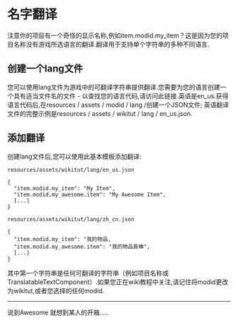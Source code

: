 # 名字翻译
注意你的项目有一个奇怪的显示名称,例如item.modid.my_item？这是因为您的项目名称没有游戏所选语言的翻译.翻译用于支持单个字符串的多种不同语言.

## 创建一个lang文件

您可以使用lang文件为游戏中的可翻译字符串提供翻译.您需要为您的语言创建一个具有适当文件名的文件 - 以查找您的语言代码,请访问此链接.英语是en_us.获得语言代码后,在resources / assets / modid / lang /创建一个JSON文件; 英语翻译文件的完整示例是resources / assets / wikitut / lang / en_us.json.

## 添加翻译
创建lang文件后,您可以使用此基本模板添加翻译:

`resources/assets/wikitut/lang/en_us.json`

```
{
  "item.modid.my_item": "My Item",
  "item.modid.my_awesome.item": "My Awesome Item",
  [...]
}
```

`resources/assets/wikitut/lang/zh_cn.json`

```
{
  "item.modid.my_item": "我的物品,
  "item.modid.my_awesome.item": "我的物品真棒",
  [...]
}
```





其中第一个字符串是任何可翻译的字符串（例如项目名称或TranslatableTextComponent）.如果您正在wiki教程中关注,请记住将modid更改为wikitut,或者您选择的任何modid.

---
说到Awesome 就想到某人的开箱.....